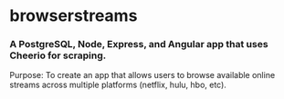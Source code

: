 # browserstreams

### A PostgreSQL, Node, Express, and Angular app that uses Cheerio for scraping.

Purpose: To create an app that allows users to browse available online streams across multiple platforms (netflix, hulu, hbo, etc).
